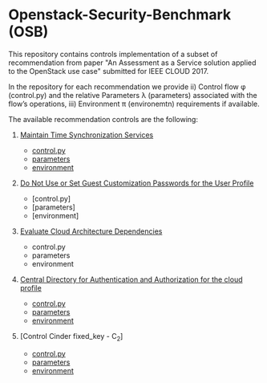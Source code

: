 # Openstack-Security-Benchmark (OSB)

 This repository contains controls implementation of a subset of recommendation from paper "An Assessment as a Service solution applied to the OpenStack use case" submitted for IEEE CLOUD 2017.

 In the repository for each recommendation we provide ii) Control flow φ (control.py) and the relative Parameters λ (parameters) associated with the flow’s operations, iii) Environment π (environemtn) requirements if available.

 The available recommendation controls are the following:

 1. [Maintain Time Synchronization Services]
 	- [control.py](https://github.com/SESARLab/openstack-security-benchmark/blob/master/Maintain%20Time%20Synchronization%20Services/control.py)
 	- [parameters](https://github.com/SESARLab/openstack-security-benchmark/tree/master/Maintain%20Time%20Synchronization%20Services/parameters)
 	- [environment](https://github.com/SESARLab/openstack-security-benchmark/tree/master/Maintain%20Time%20Synchronization%20Services/environment)

 2. [Do Not Use or Set Guest Customization Passwords for the User Profile]
 	- [control.py]
 	- [parameters]
 	- [environment]

 3. [Evaluate Cloud Architecture Dependencies]
 	- control.py
 	- parameters
 	- environment

 4. [Central Directory for Authentication and Authorization for the cloud profile]
 	- [control.py](https://github.com/SESARLab/openstack-security-benchmark/blob/master/Central%20Directory%20for%20Authentication%20and%20Authorization%20for%20the%20cloud%20profile/control.py)
 	- [parameters](https://github.com/SESARLab/openstack-security-benchmark/tree/master/Central%20Directory%20for%20Authentication%20and%20Authorization%20for%20the%20cloud%20profile/parameters)
 	- [environment](https://github.com/SESARLab/openstack-security-benchmark/tree/master/Central%20Directory%20for%20Authentication%20and%20Authorization%20for%20the%20cloud%20profile/environment)

 5. [Control Cinder fixed_key - C<sub>2</sub>]
 	- [control.py](https://github.com/SESARLab/openstack-security-benchmark/blob/master/Example%20-%20Nova%20fixed_key/control.py)
 	- [parameters](https://github.com/SESARLab/openstack-security-benchmark/tree/master/Example%20-%20Nova%20fixed_key/parameters)
 	- [environment](https://github.com/SESARLab/openstack-security-benchmark/tree/master/Example%20-%20Nova%20fixed_key/environment)



 [Maintain Time Synchronization Services]:https://github.com/SESARLab/openstack-security-benchmark/tree/master/Maintain%20Time%20Synchronization%20Services
 [Central Directory for Authentication and Authorization for the cloud profile]:https://github.com/SESARLab/openstack-security-benchmark/tree/master/Central%20Directory%20for%20Authentication%20and%20Authorization%20for%20the%20cloud%20profile
 [Do Not Use or Set Guest Customization Passwords for the User Profile]:https://github.com/SESARLab/openstack-security-benchmark/tree/master/Do%20Not%20Use%20or%20Set%20Guest%20Customization%20Passwords%20for%20the%20User%20Profile
 [Evaluate Cloud Architecture Dependencies]:https://github.com/SESARLab/openstack-security-benchmark/tree/master/Evaluate%20Cloud%20Architecture%20Dependencies	